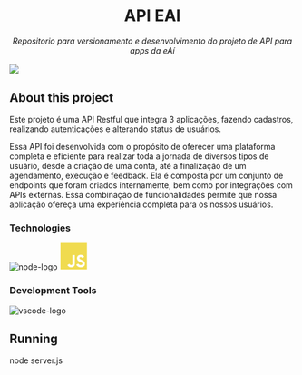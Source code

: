 <h1 align="center">API EAI</h1>
<p align="center"><i>Repositorio para versionamento e desenvolvimento do projeto de API para apps da eAí</i></p>

<img align="center" src="https://cdn.discordapp.com/attachments/1030689922681688175/1143229607118651542/florid-cloud-services-and-online-data-storage.png" />

##  About this project

Este projeto é uma API Restful que integra 3 aplicações, fazendo cadastros, realizando autenticações e alterando status de usuários.

Essa API foi desenvolvida com o propósito de oferecer uma plataforma completa e eficiente para realizar toda a jornada de diversos tipos de usuário, desde a criação de uma conta, até a finalização de um agendamento, execução e feedback. Ela é composta por um conjunto de endpoints que foram criados internamente, bem como por integrações com APIs externas. Essa combinação de funcionalidades permite que nossa aplicação ofereça uma experiência completa para os nossos usuários.



### Technologies
<p display="inline-block">
  <img width="48" src="https://cdn.jsdelivr.net/gh/devicons/devicon/icons/nodejs/nodejs-original.svg" alt="node-logo"/>
  <img width="48" src="https://raw.githubusercontent.com/devicons/devicon/master/icons/javascript/javascript-plain.svg" alt="js-logo"/>
</p>
                                                                                                  
### Development Tools

<p display="inline-block">
  <img width="48" src="https://upload.wikimedia.org/wikipedia/commons/thumb/9/9a/Visual_Studio_Code_1.35_icon.svg/2048px-Visual_Studio_Code_1.35_icon.svg.png" alt="vscode-logo"/>
</p>

## Running
node server.js

